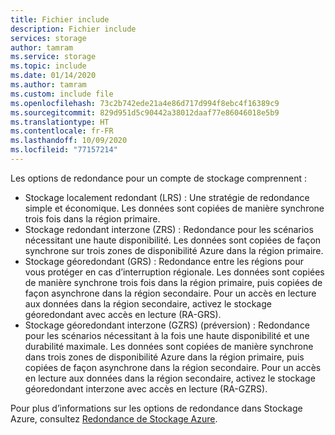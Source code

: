 ```yaml
---
title: Fichier include
description: Fichier include
services: storage
author: tamram
ms.service: storage
ms.topic: include
ms.date: 01/14/2020
ms.author: tamram
ms.custom: include file
ms.openlocfilehash: 73c2b742ede21a4e86d717d994f8ebc4f16389c9
ms.sourcegitcommit: 829d951d5c90442a38012daaf77e86046018e5b9
ms.translationtype: HT
ms.contentlocale: fr-FR
ms.lasthandoff: 10/09/2020
ms.locfileid: "77157214"
---
```

Les options de redondance pour un compte de stockage comprennent :

* Stockage localement redondant (LRS) : Une stratégie de redondance simple et économique. Les données sont copiées de manière synchrone trois fois dans la région primaire.
* Stockage redondant interzone (ZRS) : Redondance pour les scénarios nécessitant une haute disponibilité. Les données sont copiées de façon synchrone sur trois zones de disponibilité Azure dans la région primaire.
* Stockage géoredondant (GRS) : Redondance entre les régions pour vous protéger en cas d’interruption régionale. Les données sont copiées de manière synchrone trois fois dans la région primaire, puis copiées de façon asynchrone dans la région secondaire. Pour un accès en lecture aux données dans la région secondaire, activez le stockage géoredondant avec accès en lecture (RA-GRS).
* Stockage géoredondant interzone (GZRS) (préversion) : Redondance pour les scénarios nécessitant à la fois une haute disponibilité et une durabilité maximale. Les données sont copiées de manière synchrone dans trois zones de disponibilité Azure dans la région primaire, puis copiées de façon asynchrone dans la région secondaire. Pour un accès en lecture aux données dans la région secondaire, activez le stockage géoredondant interzone avec accès en lecture (RA-GZRS).

Pour plus d’informations sur les options de redondance dans Stockage Azure, consultez [Redondance de Stockage Azure](../articles/storage/common/storage-redundancy.md).
